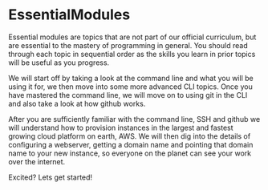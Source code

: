 # EssentialModules
Essential modules are topics that are not part of our official curriculum, but are essential to the mastery of programming in general. 
You should read through each topic in sequential order as the skills you learn in prior topics will be useful as you progress. 

We will start off by taking a look at the command line and what you will be using it for, we then move into some more advanced CLI topics. 
Once you have mastered the command line, we will move on to using git in the CLI and also take a look at how github works. 

After you are sufficiently familiar with the command line, SSH and github we will understand how to provision instances in the largest and fastest growing cloud platform on earth, AWS.
We will then dig into the details of configuring a webserver, getting a domain name and pointing that domain name to your new instance, so everyone on the planet can see your work over the internet. 

Excited? Lets get started!
